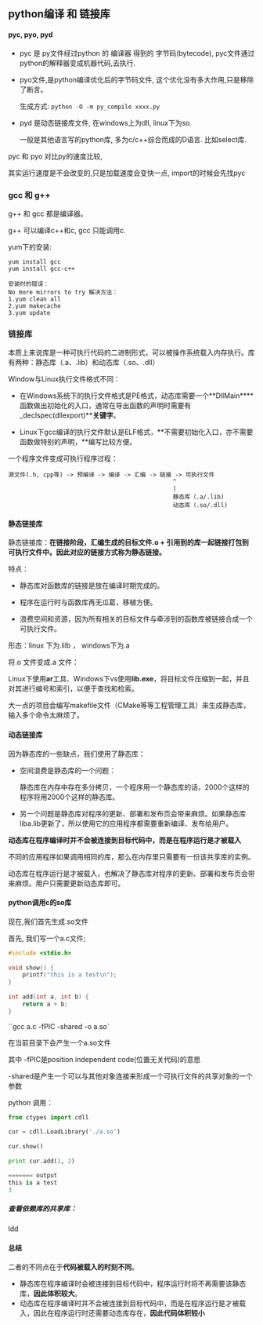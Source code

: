 ## python编译 和 链接库



#### pyc, pyo, pyd

* pyc  是 py文件经过python 的 编译器 得到的 字节码(bytecode),  pyc文件通过python的解释器变成机器代码,去执行.

* pyo文件,是python编译优化后的字节码文件, 这个优化没有多大作用,只是移除了断言。

  生成方式: `python -O -m py_compile xxxx.py `

* pyd 是动态链接库文件, 在windows上为dll,  linux下为so.  

  一般是其他语言写的python库, 多为c/c++综合而成的D语言. 比如select库.



pyc 和 pyo 对比py的速度比较,

其实运行速度是不会改变的,只是加载速度会变快一点, import的时候会先找pyc





### gcc 和 g++

g++ 和 gcc 都是编译器。

g++ 可以编译c++和c, gcc 只能调用c.

yum下的安装:

```
yum install gcc
yum install gcc-c++

安装时的错误：
No more mirrors to try 解决方法：
1.yum clean all
2.yum makecache
3.yum update
```





### 链接库

本质上来说库是一种可执行代码的二进制形式，可以被操作系统载入内存执行。库有两种：静态库（.a、.lib）和动态库（.so、.dll）

Window与Linux执行文件格式不同：

* 在Windows系统下的执行文件格式是PE格式，动态库需要一个**DllMain****函数做出初始化的入口，通常在导出函数的声明时需要有_declspec(dllexport)****关键字**。


* Linux下gcc编译的执行文件默认是ELF格式，**不需要初始化入口，亦不需要函数做特别的声明，**编写比较方便。

一个程序文件变成可执行程序过程：

```
源文件(.h, cpp等) -> 预编译 -> 编译 -> 汇编 -> 链接 -> 可执行文件
                                               ^
                                               |
                                               静态库（.a/.lib)
                                               动态库（.so/.dll)
```





#### 静态链接库

静态链接库：**在链接阶段，汇编生成的目标文件.o + 引用到的库一起链接打包到可执行文件中。因此对应的链接方式称为静态链接。**

特点：

* 静态库对函数库的链接是放在编译时期完成的。


* 程序在运行时与函数库再无瓜葛，移植方便。


* 浪费空间和资源，因为所有相关的目标文件与牵涉到的函数库被链接合成一个可执行文件。

形态：linux 下为.lilb ， windows下为.a

将.o 文件变成.a 文件：

Linux下使用**ar**工具、Windows下vs使用**lib.exe**，将目标文件压缩到一起，并且对其进行编号和索引，以便于查找和检索。

大一点的项目会编写makefile文件（CMake等等工程管理工具）来生成静态库，输入多个命令太麻烦了。







#### 动态链接库

因为静态库的一些缺点，我们使用了静态库：

* 空间浪费是静态库的一个问题：

  静态库在内存中存在多分拷贝，一个程序用一个静态库的话，2000个这样的程序将用2000个这样的静态库。

* 另一个问题是静态库对程序的更新、部署和发布页会带来麻烦。如果静态库liba.lib更新了，所以使用它的应用程序都需要重新编译、发布给用户。



**动态库在程序编译时并不会被连接到目标代码中，而是在程序运行是才被载入**

不同的应用程序如果调用相同的库，那么在内存里只需要有一份该共享库的实例。

动态库在程序运行是才被载入，也解决了静态库对程序的更新、部署和发布页会带来麻烦。用户只需要更新动态库即可。





#### python调用c的so库

现在,我们首先生成.so文件

首先, 我们写一个a.c文件;

```c
#include <stdio.h>
 
void show() {
    printf("this is a test\n");
}
 
int add(int a, int b) {
    return a + b;
}
```



``gcc a.c -fPIC -shared -o a.so`

 在当前目录下会产生一个a.so文件

其中 -fPIC是position independent code(位置无关代码)的意思

-shared是产生一个可以与其他对象连接来形成一个可执行文件的共享对象的一个参数

python 调用：

```python
from ctypes import cdll
 
cur = cdll.LoadLibrary('./a.so')
 
cur.show()
 
print cur.add(1, 2)

======= output
this is a test
3
```





##### 查看依赖库的共享库：

ldd



#### 总结

二者的不同点在于**代码被载入的时刻不同**。

* 静态库在程序编译时会被连接到目标代码中，程序运行时将不再需要该静态库，**因此体积较大**。
* 动态库在程序编译时并不会被连接到目标代码中，而是在程序运行是才被载入，因此在程序运行时还需要动态库存在，**因此代码体积较小**

